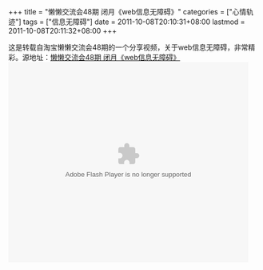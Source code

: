 +++
title = "懒懒交流会48期 闭月《web信息无障碍》"
categories = ["心情轨迹"]
tags = ["信息无障碍"]
date = 2011-10-08T20:10:31+08:00
lastmod = 2011-10-08T20:11:32+08:00
+++



这是转载自淘宝懒懒交流会48期的一个分享视频，关于web信息无障碍，非常精彩。源地址：<a href="http://v.youku.com/v_show/id_XMjUwOTA5MTA4.html" target="_blank">懒懒交流会48期 闭月《web信息无障碍》</a>
<embed src="http://player.youku.com/player.php/sid/XMjUwOTA5MTA4/v.swf" allowFullScreen="true" quality="high" width="480" height="400" align="middle" allowScriptAccess="always" type="application/x-shockwave-flash"></embed>
